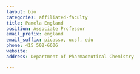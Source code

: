 ```yaml
---
layout: bio
categories: affiliated-faculty
title: Pamela England
position: Associate Professor
email_prefix: england
email_suffix: picasso, ucsf, edu 
phone: 415 502-6606
website: 
address: Department of Pharmaceutical Chemistry

---
```


